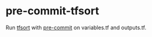 # pre-commit-tfsort

Run [tfsort](https://github.com/AlexNabokikh/tfsort) with [pre-commit](https://pre-commit.com/) on variables.tf and outputs.tf.
